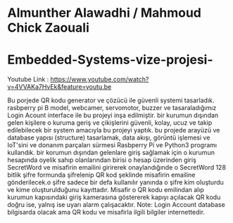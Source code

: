 # Almunther Alawadhi         /         Mahmoud Chick Zaouali
# Embedded-Systems-vize-projesi-

Youtube Link : 
https://www.youtube.com/watch?v=4VVAKa7HvEk&feature=youtu.be

Bu porjede QR kodu generator ve çözücü ile güvenli systemi tasarladık. rasbperry pi B model, webcamer, servomotor, buzzer ve tasaraladığımız Login Acount interface ile bu projeyi inşa edilmiştir. bir kurumun dışından gelen kişilere o kuruma geriş ve çikişlerini güvenli, kolay, ucuz ve takip edilebilecek bir system amacıyla bu projeyi yaptık. bu projede arayüzü ve database yapısı (structure) tasarlamak, data akışı, görüntü işlemesi ve IoT'sini ve donanım parçaları sürmesi Rasbperry Pi ve Python3 programı kullandık. 
bir korumun dışından gelenlare giriş sağlamak için o kurumun hesapında oyelik sahıp olanlarından birisi o hesap üzerinden giriş SecretWord ve misafirin emailini girirerek onaylandığınde o SecretWord 128 bitlik şifre formunda şifrelenip QR kod şeklinde misafirin emailine gönderilecek.o şifre sadece bir defa kullanılır yanında o şifre kim oluşturdu ve kime oluşturulduğunu kayıttadır. 
Misafir o QR kodu emilindan alıp kurumun kapısındaki giriş kamerasına göstererek kapıyı açılacak QR kodu doğru ise, yalnış ise uyarı alarm çalışacaktır.
Note: Login Account database bilgisarda olacak ama QR kodu ve misafirla ilgili bilgiler internettedir.
